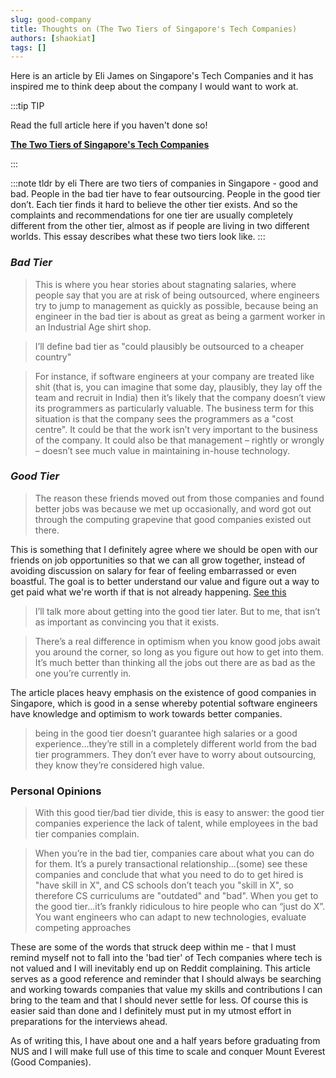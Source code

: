 ```yaml
---
slug: good-company
title: Thoughts on (The Two Tiers of Singapore's Tech Companies)
authors: [shaokiat]
tags: []
---
```


Here is an article by Eli James on Singapore's Tech Companies and it has inspired me to think deep about the company
I would want to work at.

:::tip TIP

Read the full article here if you haven't done so!

**[The Two Tiers of Singapore's Tech Companies](http://elijames.org/the-two-tiers-of-singapores-tech-companies/)**

:::

:::note tldr by eli
There are two tiers of companies in Singapore - good and bad. People in the bad tier have to fear outsourcing. People in the good tier don’t. Each tier finds it hard to believe the other tier exists. And so the complaints and recommendations for one tier are usually completely different from the other tier, almost as if people are living in two different worlds. This essay describes what these two tiers look like.
:::

### _Bad Tier_

> This is where you hear stories about stagnating salaries, where people say that you are at risk of being outsourced, where engineers try to jump to management as quickly as possible, because being an engineer in the bad tier is about as great as being a garment worker in an Industrial Age shirt shop.

> I’ll define bad tier as "could plausibly be outsourced to a cheaper country"

> For instance, if software engineers at your company are treated like shit (that is, you can imagine that some day, plausibly, they lay off the team and recruit in India) then it’s likely that the company doesn’t view its programmers as particularly valuable. The business term for this situation is that the company sees the programmers as a "cost centre".
> It could be that the work isn’t very important to the business of the company. It could also be that management – rightly or wrongly – doesn’t see much value in maintaining in-house technology.

### _Good Tier_

> The reason these friends moved out from those companies and found better jobs was because we met up occasionally, and word got out through the computing grapevine that good companies existed out there.

This is something that I definitely agree where we should be open with our friends on job opportunities so that we can all grow together, instead of avoiding discussion
on salary for fear of feeling embarrassed or even boastful. The goal is to better understand our value and figure out a way to get paid what we're worth if that is not already happening. [See this](https://www.themuse.com/advice/its-time-to-start-telling-our-friends-how-much-money-we-make)

> I’ll talk more about getting into the good tier later. But to me, that isn’t as important as convincing you that it exists.

> There’s a real difference in optimism when you know good jobs await you around the corner, so long as you figure out how to get into them. It’s much better than thinking all the jobs out there are as bad as the one you’re currently in.

The article places heavy emphasis on the existence of good companies in Singapore, which is good in a sense whereby potential software engineers have knowledge and
optimism to work towards better companies.

> being in the good tier doesn’t guarantee high salaries or a good experience...they’re still in a completely different world from the bad tier programmers. They don’t ever have to worry about outsourcing, they know they’re considered high value.

### Personal Opinions

> With this good tier/bad tier divide, this is easy to answer: the good tier companies experience the lack of talent, while employees in the bad tier companies complain.

> When you’re in the bad tier, companies care about what you can do for them. It’s a purely transactional relationship...(some) see these companies and conclude that what you need to do to get hired is "have skill in X", and CS schools don’t teach you "skill in X", so therefore CS curriculums are "outdated" and "bad".
> When you get to the good tier...it’s frankly ridiculous to hire people who can “just do X”. You want engineers who can adapt to new technologies, evaluate competing approaches

These are some of the words that struck deep within me - that I must remind myself not to fall into the 'bad tier' of Tech companies where tech is not valued and I will inevitably end up on Reddit complaining. This article serves as a good reference and reminder that I should always be searching and working towards companies that value my skills and contributions I can bring to the team and that I should never settle for less. Of course this is easier said than done and I definitely must put in my utmost effort in preparations for the interviews ahead.

As of writing this, I have about one and a half years before graduating from NUS and I will make full use of this time to scale and conquer Mount Everest (Good Companies).

<!-- NUS Hackers are not typically 'normal' friends or students that people or rather I hang out with(perhaps its just me). It takes
a certain passion and technical skillsets to get into NUS Hackers and for the author to say that his 'normal' friends in NUS Hackers is
already a questionable statement. -->
